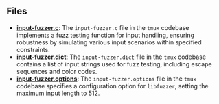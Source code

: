
## Files
- **[input-fuzzer.c](fuzz/input-fuzzer.c.driver.md)**: The `input-fuzzer.c` file in the `tmux` codebase implements a fuzz testing function for input handling, ensuring robustness by simulating various input scenarios within specified constraints.
- **[input-fuzzer.dict](fuzz/input-fuzzer.dict.driver.md)**: The `input-fuzzer.dict` file in the `tmux` codebase contains a list of input strings used for fuzz testing, including escape sequences and color codes.
- **[input-fuzzer.options](fuzz/input-fuzzer.options.driver.md)**: The `input-fuzzer.options` file in the `tmux` codebase specifies a configuration option for `libfuzzer`, setting the maximum input length to 512.
